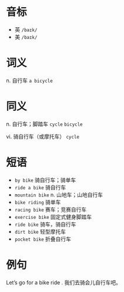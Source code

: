# 音标

- 英 `/baɪk/`
- 美 `/baɪk/`

# 词义

n. 自行车
`a bicycle`

# 同义

n. 自行车；脚踏车
`cycle` `bicycle`

vi. 骑自行车（或摩托车）
`cycle`

# 短语

- `by bike` 骑自行车；骑单车
- `ride a bike` 骑自行车
- `mountain bike` n. 山地车；山地自行车
- `bike riding` 骑单车
- `racing bike` 赛车；竞赛自行车
- `exercise bike` 固定式健身脚踏车
- `ride bike` 骑车，骑自行车
- `dirt bike` 轻型摩托车
- `pocket bike` 折叠自行车

# 例句

Let’s go for a bike ride .
我们去骑会儿自行车吧。


